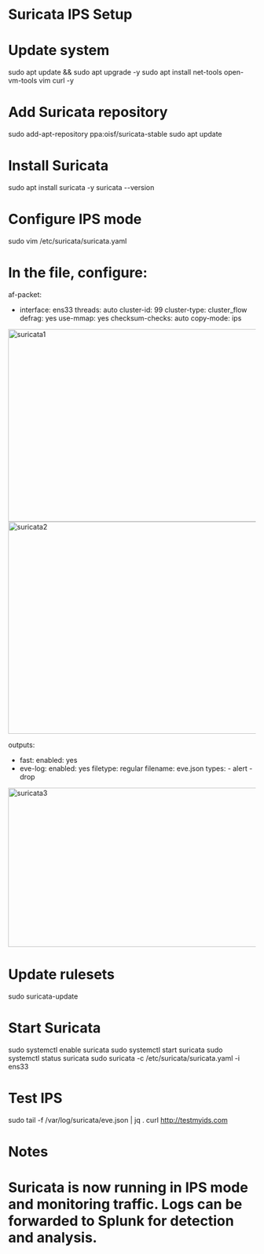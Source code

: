 # Suricata IPS Setup

# Update system
sudo apt update && sudo apt upgrade -y
sudo apt install net-tools open-vm-tools vim curl -y

# Add Suricata repository
sudo add-apt-repository ppa:oisf/suricata-stable
sudo apt update

# Install Suricata
sudo apt install suricata -y
suricata --version

# Configure IPS mode
sudo vim /etc/suricata/suricata.yaml
# In the file, configure:
af-packet:
  - interface: ens33
    threads: auto
    cluster-id: 99
    cluster-type: cluster_flow
    defrag: yes
    use-mmap: yes
    checksum-checks: auto
    copy-mode: ips
<img width="720" height="392" alt="suricata1" src="https://github.com/user-attachments/assets/0062a454-cf8e-41ca-9ad7-9efb076a49b2" />
<img width="720" height="432" alt="suricata2" src="https://github.com/user-attachments/assets/28da4115-bfa7-407d-b9c8-574c9079b497" />


outputs:
  - fast:
      enabled: yes
  - eve-log:
      enabled: yes
      filetype: regular
      filename: eve.json
      types:
        - alert
        - drop
<img width="544" height="324" alt="suricata3" src="https://github.com/user-attachments/assets/a6535438-1ad1-4c18-be97-b48f3acacfa6" />

# Update rulesets
sudo suricata-update

# Start Suricata
sudo systemctl enable suricata
sudo systemctl start suricata
sudo systemctl status suricata
sudo suricata -c /etc/suricata/suricata.yaml -i ens33

# Test IPS
sudo tail -f /var/log/suricata/eve.json | jq .
curl http://testmyids.com

# Notes
# Suricata is now running in IPS mode and monitoring traffic. Logs can be forwarded to Splunk for detection and analysis.
